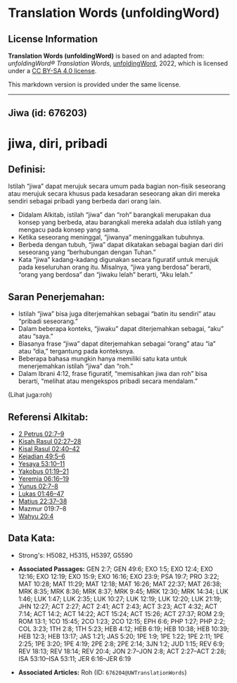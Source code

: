 # Translation Words (unfoldingWord)

## License Information

**Translation Words (unfoldingWord)** is based on and adapted from: _unfoldingWord® Translation Words_, [unfoldingWord](https://unfoldingword.org/utw), 2022, which is licensed under a [CC BY-SA 4.0 license](https://creativecommons.org/licenses/by-sa/4.0/legalcode.en).

This markdown version is provided under the same license.



--------------------------------

## Jiwa (id: 676203)

jiwa, diri, pribadi
===================

Definisi:
---------

Istilah “jiwa” dapat merujuk secara umum pada bagian non\-fisik seseorang atau merujuk secara khusus pada kesadaran seseorang akan diri mereka sendiri sebagai pribadi yang berbeda dari orang lain.

* Didalam Alkitab, istilah “jiwa” dan “roh” barangkali merupakan dua konsep yang berbeda, atau barangkali mereka adalah dua istilah yang mengacu pada konsep yang sama.
* Ketika seseorang meninggal, “jiwanya” meninggalkan tubuhnya.
* Berbeda dengan tubuh, “jiwa” dapat dikatakan sebagai bagian dari diri seseorang yang “berhubungan dengan Tuhan.”
* Kata “jiwa” kadang\-kadang digunakan secara figuratif untuk merujuk pada keseluruhan orang itu. Misalnya, “jiwa yang berdosa” berarti, “orang yang berdosa” dan “jiwaku lelah” berarti, “Aku lelah.”

Saran Penerjemahan:
-------------------

* Istilah “jiwa” bisa juga diterjemahkan sebagai “batin itu sendiri” atau “pribadi seseorang.”
* Dalam beberapa konteks, “jiwaku” dapat diterjemahkan sebagai, “aku” atau “saya.”
* Biasanya frase “jiwa” dapat diterjemahkan sebagai “orang” atau “ia” atau “dia,” tergantung pada konteksnya.
* Beberapa bahasa mungkin hanya memiliki satu kata untuk menerjemahkan istilah “jiwa” dan “roh.”
* Dalam Ibrani 4:12, frase figuratif, “memisahkan jiwa dan roh” bisa berarti, “melihat atau mengekspos pribadi secara mendalam.”

(Lihat juga:roh)

Referensi Alkitab:
------------------

* [2 Petrus 02:7–9](https://ref.ly/2Pet0:0)
* [Kisah Rasul 02:27–28](https://ref.ly/Acts0:0)
* [Kisal Rasul 02:40–42](https://ref.ly/Acts0:0)
* [Kejadian 49:5–6](https://ref.ly/Gen49:5-Gen49:6)
* [Yesaya 53:10–11](https://ref.ly/Isa53:10-Isa53:11)
* [Yakobus 01:19–21](https://ref.ly/Jas1:19-Jas1:21)
* [Yeremia 06:16–19](https://ref.ly/Jer6:16-Jer6:19)
* [Yunus 02:7–8](https://ref.ly/Jonah2:7-Jonah2:8)
* [Lukas 01:46–47](https://ref.ly/Luke1:46-Luke1:47)
* [Matius 22:37–38](https://ref.ly/Matt22:37-Matt22:38)
* Mazmur 019:7–8
* [Wahyu 20:4](https://ref.ly/Rev20:4)

Data Kata:
----------

* Strong's: H5082, H5315, H5397, G5590

* **Associated Passages:** GEN 2:7; GEN 49:6; EXO 1:5; EXO 12:4; EXO 12:16; EXO 12:19; EXO 15:9; EXO 16:16; EXO 23:9; PSA 19:7; PRO 3:22; MAT 10:28; MAT 11:29; MAT 12:18; MAT 16:26; MAT 22:37; MAT 26:38; MRK 8:35; MRK 8:36; MRK 8:37; MRK 9:45; MRK 12:30; MRK 14:34; LUK 1:46; LUK 1:47; LUK 2:35; LUK 10:27; LUK 12:19; LUK 12:20; LUK 21:19; JHN 12:27; ACT 2:27; ACT 2:41; ACT 2:43; ACT 3:23; ACT 4:32; ACT 7:14; ACT 14:2; ACT 14:22; ACT 15:24; ACT 15:26; ACT 27:37; ROM 2:9; ROM 13:1; 1CO 15:45; 2CO 1:23; 2CO 12:15; EPH 6:6; PHP 1:27; PHP 2:2; COL 3:23; 1TH 2:8; 1TH 5:23; HEB 4:12; HEB 6:19; HEB 10:38; HEB 10:39; HEB 12:3; HEB 13:17; JAS 1:21; JAS 5:20; 1PE 1:9; 1PE 1:22; 1PE 2:11; 1PE 2:25; 1PE 3:20; 1PE 4:19; 2PE 2:8; 2PE 2:14; 3JN 1:2; JUD 1:15; REV 6:9; REV 18:13; REV 18:14; REV 20:4; JON 2:7–JON 2:8; ACT 2:27–ACT 2:28; ISA 53:10–ISA 53:11; JER 6:16–JER 6:19
* **Associated Articles:** Roh (ID: `676204@UWTranslationWords`)

